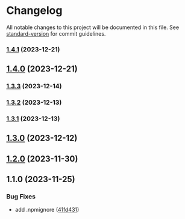 # Changelog

All notable changes to this project will be documented in this file. See [standard-version](https://github.com/conventional-changelog/standard-version) for commit guidelines.

### [1.4.1](https://github.com/f3rno64/time-speak/compare/v1.4.0...v1.4.1) (2023-12-21)

## [1.4.0](https://github.com/f3rno64/time-speak/compare/v1.3.3...v1.4.0) (2023-12-21)

### [1.3.3](https://github.com/f3rno64/time-speak/compare/v1.3.2...v1.3.3) (2023-12-14)

### [1.3.2](https://github.com/f3rno64/time-speak/compare/v1.3.1...v1.3.2) (2023-12-13)

### [1.3.1](https://github.com/f3rno64/time-speak/compare/v1.3.0...v1.3.1) (2023-12-13)

## [1.3.0](https://github.com/f3rno64/time-speak/compare/v1.2.0...v1.3.0) (2023-12-12)

## [1.2.0](https://github.com/f3rno64/time-speak/compare/v1.1.0...v1.2.0) (2023-11-30)

## 1.1.0 (2023-11-25)


### Bug Fixes

* add .npmignore ([41fd431](https://github.com/f3rno64/time-speak/commit/41fd4319f7a1bdce7c7b2d1a3b35d4e40f1c656e))
